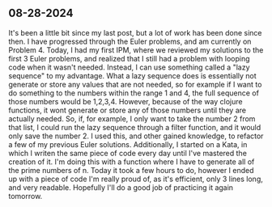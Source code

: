## 08-28-2024

It's been a little bit since my last post, but a lot of work has been done since then. I have progressed through the Euler problems, and am currently on Problem 4. Today, I had my first IPM, where we reviewed my solutions to the first 3 Euler problems, and realized that I still had a problem with looping code when it wasn't needed. Instead, I can use something called a "lazy sequence" to my advantage. What a lazy sequence does is essentially not generate or store any values that are not needed, so for example if I want to do something to the numbers within the range 1 and 4, the full sequence of those numbers would be 1,2,3,4. However, because of the way clojure functions, it wont generate or store any of those numbers until they are actually needed. So, if, for example, I only want to take the number 2 from that list, I could run the lazy sequence through a filter function, and it would only save the number 2. I used this, and other gained knowledge, to refactor a few of my previous Euler solutions. Additionally, I started on a Kata, in which I writen the same piece of code every day until I've mastered the creation of it. I'm doing this with a function where I have to generate all of the prime numbers of n. Today it took a few hours to do, however I ended up with a piece of code I'm really proud of, as it's efficient, only 3 lines long, and very readable. Hopefully I'll do a good job of practicing it again tomorrow.